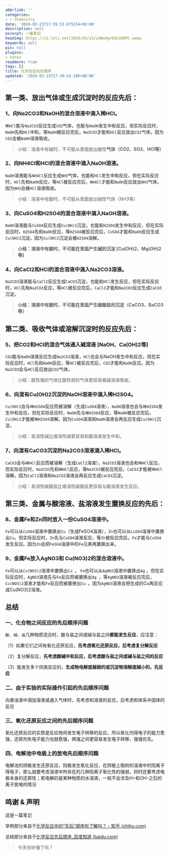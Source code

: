 ```yaml
---
abbrlink: ''
categories:
- - Chemistry
date: '2024-03-23T17:39:53.875154+08:00'
description: null
excerpt: 一篇笔记
headimg: https://s2.loli.net/2024/03/23/LHNu9grDXe1KOPC.webp
keywords: null
pin: null
plugins:
- katex
readmore: true
tags: []
title: 化学反应先后顺序
updated: '2024-03-23T17:39:54.106+08:00'
---
```

## **第一类、放出气体或生成沉淀时的反应先后：**

### **1、向Na2CO3和NaOH的混合溶液中滴入稀HCl。**

`稀HCl`能与`Na2CO3`反应生成`CO2`气体，也能与`NaOH`发生中和反应，但实际反应时，`NaOH`先和`HCl`中和，等`NaOH`被反应完后，`Na2CO3`才能和`HCl`反应放出`CO2`气体。因为`CO2`会被`NaOH`溶液吸收。

> 小结：溶液中有碱时，不可能从里面放出酸性**气体（CO2、SO2、HCl等）**

### **2、向NH4Cl和HCl的混合溶液中滴入NaOH溶液。**

`NaOH`溶液能与`NH4Cl`反应生成`NH3`气体，也能和`HCl`发生中和反应，但在实际反应时，`HCl`先和`NaOH`反应，等`HCl`被反应完后，`NH4Cl`才能和`NaOH`反应放出`NH3`气体。因为`NH3`会被`HCl`溶液吸收。

> 小结：溶液中有酸时，不可能从里面放出碱性气体（NH3等）

### **3、向CuSO4和H2SO4的混合溶液中滴入NaOH溶液。**

`NaOH`溶液能与`CuSO4`反应生成`Cu(OH)2`沉淀，也能和`H2SO4`发生中和反应，但在实际反应时，`H2SO4`先和`NaOH`反应，等`H2SO4`被反应完后，`CuSO4`才能和`NaOH`反应生成`Cu(OH)2`沉淀。因为`Cu(OH)2`沉淀会被`H2SO4`溶解。

> **小结：溶液中有酸时，不可能在里面产生碱的沉淀 [Cu(OH)2、Mg(OH)2等]**

### **4、向CaCl2和HCl的混合溶液中滴入Na2CO3溶液。**

`Na2CO3`溶液能与`CaCl2`反应生成`CaCO3`沉淀，也能和`HCl`发生反应，但在实际反应时，`HCl`先和`Na2CO3`反应，等`HCl`被反应完后，`CaCl2`才能和`Na2CO3`反应生成`CaCO3`沉淀。

> **小结：溶液中有酸时，不可能在里面产生碳酸盐的沉淀（CaCO3、BaCO3等）**

## **第二类、吸收气体或溶解沉淀时的反应先后：**

### **5、把CO2和HCl的混合气体通入碱溶液 [NaOH、Ca(OH)2等]**

`CO2`能与`NaOH`溶液反应生成`Na2CO3`溶液，`HCl`也会与NaOH发生中和反应，但在实际反应时，`HCl`先和`NaOH`反应，等`HCl`被反应完后，`CO2`才能和`NaOH`反应。因为`Na2CO3`会与`HCl`反应放出`CO2`气体。

> 小结：酸性强的气体比酸性弱的气体更容易被碱溶液吸收。

### **6、向混有Cu(OH)2沉淀的NaOH溶液中滴入稀H2SO4。**

`Cu(OH)2`会与`稀H2SO4`反应而被溶解（生成`CuSO4`溶液），`NaOH`溶液也会与`稀H2SO4`发生中和反应，但在实际反应时，`NaOH`先与`稀H2SO4`反应，等`NaOH`被反应完后，`Cu(OH)2`才能被`稀H2SO4`溶解。因为`CuSO4`溶液和`NaOH`溶液会再反应生成`Cu(OH)2`沉淀。

> 小结：易溶性碱比难溶性碱更容易和酸溶液发生中和。

### **7、向混有CaCO3沉淀的Na2CO3溶液滴入稀HCl。**

`CaCO3`会与`稀HCl`反应而被溶解（生成`CaCl2`溶液），`Na2CO3`溶液也会和`稀HCl`反应，但实际反应时，`Na2CO3`先和`稀HCl`反应，等`Na2CO3`被反应完后，`CaCO3`才能被`稀HCl`溶解。因为`CaCl2`溶液和`Na2CO3`溶液会再反应生成`CaCO3`沉淀。

> 小结：易溶性碳酸盐比难溶性碳酸盐更容易与酸溶液发生反应。

## **第三类、金属与酸溶液、盐溶液发生置换反应的先后：**

### **8、金属Fe和Zn同时放入一份CuSO4溶液中。**

`Fe`可以从`CuSO4`溶液中置换出`Cu`（生成FeSO4溶液），`Zn`也可以从`CuSO4`溶液中置换出`Cu`，但实际反应时，`Zn`先与`CuSO4`溶液反应，等`Zn`被反应完后，`Fe`才能与`CuSO4`发生反应。因为`Zn`会把`FeSO4`溶液中的`Fe`元素再置换出来。

### **9、金属Fe放入AgNO3和 Cu(NO3)2的混合溶液中。**

`Fe`可以从`Cu(NO3)2`溶液中置换出`Cu `， `Fe`也可以从`AgNO3`溶液中置换出`Ag` ，但在实际反应时，`AgNO3`溶液先与`Fe`反应而被置换出`Ag `，等`AgNO3`溶液被反应完后，`Cu(NO3)2`溶液才能和`Fe`反应而被置换出`Cu `。因为`AgNO3`溶液会把生成的Cu再反应成Cu(NO3)2溶液。


## 总结

### 一、化合物之间反应的先后顺序问题

`酸`、`碱`、`盐`几种物质混合时，酸与盐之间或碱与盐之间**都能发生反应**，应注意：

（1）如果它们之间有氧化还原反应，**先考虑氧化还原反应，后考虑复分解反应**

（2）复分解反应，**先考虑酸碱中和反应，后考虑酸与盐之间或碱与盐之间的反应**

（3）能发生多个同类反应的，**生成物电解度越弱的或沉淀物溶解度越小的，先反应**

### 二、由于实验的实际操作引起的先后顺序问题

向悬浊液中滴加溶液或通入气体时，先考虑和溶液的反应，后考虑和体系中固体的反应

### 三、氧化还原反应之间的先后顺序问题

氧化还原反应的实质是反应物间发生电子转移的反应，所以氧化剂得电子的能力愈强，还原剂失电子能力也就愈强，两强之间更容易发生电子转移，强强优先。

### 四、电解池中电极上的放电先后顺序问题

电解池的阴极发生还原反应，阳极发生氧化反应，在阴极上吸附的溶液中的阳离子得电子，那么就要考虑溶液中所存在的几种阳离子氧化性的强弱，同时还要考虑电极本身的还原性；若电解的是某种物质的水溶液，一般不会涉及H+和OH-之后的离子放电的情况

## 鸣谢 & 声明

这是一篇笔记

举例部分来自于[化学反应中的“先后”顺序你了解吗？ - 知乎 (zhihu.com)](https://zhuanlan.zhihu.com/p/365264292)

总结部分来自于[化学反应先后顺序\_百度知道 (baidu.com)](https://zhidao.baidu.com/question/403878936.html)

> 今天你听懂了吗？
